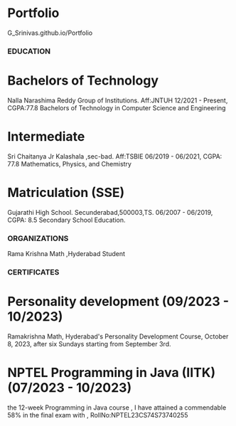 # Portfolio
G_Srinivas.github.io/Portfolio

### EDUCATION
# Bachelors of Technology
Nalla Narashima Reddy Group of Institutions. Aff:JNTUH
12/2021 - Present, CGPA:77.8 
Bachelors of Technology in Computer Science and Engineering
# Intermediate
Sri Chaitanya Jr Kalashala ,sec-bad. Aff:TSBIE
06/2019 - 06/2021, CGPA: 77.8
Mathematics, Physics, and Chemistry

# Matriculation (SSE)
Gujarathi High School. Secunderabad,500003,TS. 
06/2007 - 06/2019, CGPA: 8.5
Secondary School Education.
### ORGANIZATIONS
Rama Krishna Math ,Hyderabad
Student

### CERTIFICATES
# Personality development (09/2023 - 10/2023)
  Ramakrishna Math, Hyderabad's Personality Development Course, October 8, 2023, after six Sundays starting from September 3rd. 
# NPTEL Programming in Java (IITK) (07/2023 - 10/2023)
  the 12-week Programming in Java course , I have attained a commendable 58% in the final exam with , RollNo:NPTEL23CS74S73740255
